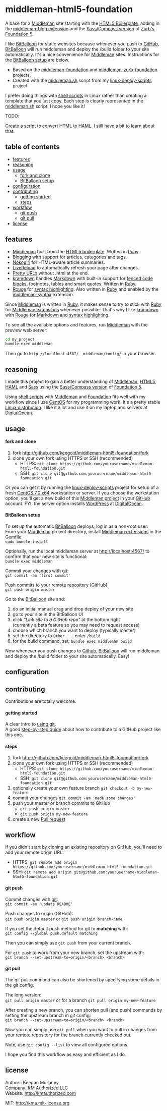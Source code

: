 middleman-html5-foundation
==========================

A base for a [Middleman][mm] site starting with the [HTML5 Boilerplate][html5bp], adding in the [middleman-blog extension][mmb] and the [Sass/Compass version][zfsass] of [Zurb's Foundation 5][zf].

I like [BitBalloon][bb] for static websites because whenever you push to [GitHub][gh], [BitBalloon][bb] will run middleman and deploy the /build folder to your site automatically. It's a nice convenience for [Middleman][mm] sites. Instructions for the [BitBalloon setup](#bitballoon-setup) are below.

- Based on the [middleman-foundation][mmf] and [middleman-zurb-foundation][mzf] projects.
- Created with the [middleman.sh][mmsh] script from my [linux-deploy-scripts][lds] project.

I prefer doing things with [shell scripts][ss] in Linux rather than creating a template that you just copy. Each step is clearly represented in the [middleman.sh][mmsh] script. I hope you like it!

TODO:

Create a script to convert HTML to [HAML][haml]. I still have a bit to learn about that.

## table of contents

- [features](#features)
- [reasoning](#reasoning)
- [usage](#usage)
   - [fork and clone](#fork-and-clone)
   - [BitBalloon setup](#bitballoon-setup)
- [configuration](#configuration)
- [contributing](#contributing)
   - [getting started](#getting-started)
   - [steps](#steps)
- [workflow](#workflow)
   - [git push](#git-push)
   - [git pull](#git-pull)
- [license](#license)

## features

- [Middleman][mm] built from the [HTML5 boilerplate][html5bp]. Written in [Ruby][ruby].
- [Blogging][mmb] with support for articles, categories and tags.
- [Nokogiri][nkg] for HTML-aware article summaries.
- [LiveReload][mmlr] to automatically refresh your page after changes.
- [Pretty URLs][mmpurl] without .html at the end.
- [kramdown][kd] handles [Markdown][md] with built-in support for [fenced code blocks][fcb], footnotes, tables and smart quotes. Written in [Ruby][ruby].
- [Rouge][rg] for [syntax highlighting][sh]. Also written in [Ruby][ruby] and enabled by the [middleman-syntax][mms] extension.

Since [Middleman][mm] is written in [Ruby][ruby], it makes sense to try to stick with [Ruby][ruby] for [Middleman extensions][mme] whenever possible. That's why I like [kramdown][kd] with [Rouge][rg] for [Markdown][md] and [syntax highlighting][sh].

To see all the available options and features, run [Middleman][mm] with the preview web server:

```bash
cd my_project
bundle exec middleman
```

Then go to `http://localhost:4567/__middleman/config/` in your browser.

## reasoning

I made this project to gain a better understanding of [Middleman][mm], [HTML5][html5], [HAML][haml] and [Sass][sass] using the [Sass/Compass version][zfsass] of [Foundation 5][zf].

Using [shell scripts][ss] with [Middleman][mm] and [Foundation][zf] fits well with my workflow since I use [CentOS][centos] for my programming work. It's a pretty stable [Linux distribution][ld]. I like it a lot and use it on my laptop and servers at [DigitalOcean][do].

## usage

#### fork and clone

1. fork http://github.com/keegoid/middleman-html5-foundation/fork
1. clone your own fork using HTTPS or SSH (recommended)
   - HTTPS: `git clone https://github.com/yourusername/middleman-html5-foundation.git`
   -   SSH: `git clone git@github.com:yourusername/middleman-html5-foundation.git`

Or you can get it by running the [linux-deploy-scripts][lds] project for setup of a fresh [CentOS 7.0 x64][centos] workstation or server. If you choose the workstation option, you'll get a new build of this [Middleman project][mmhtml5f] in your [GitHub][gh] account. FYI, the server option installs [WordPress][wp] at [DigitalOcean][do].

#### BitBalloon setup

To set up the automatic [BitBalloon][bb] deploys, log in as a non-root user.  
From your [Middleman][mm] project directory, install [Middleman extensions][mme] in the Gemfile:  
`sudo bundle install`

Optionally, run the local middleman server at [http://localhost:4567/](http://localhost:4567/) to confirm that your new site is functional:  
`bundle exec middleman`

Commit your changes with [git][git]:  
`git commit -am 'first commit'`

Push commits to your remote repository (GitHub):  
`git push origin master`

Go to the [BitBalloon][bb] site and:

   1. do an initial manual drag and drop deploy of your new site
   1. go to your site in the BitBalloon UI
   1. click *"Link site to a GitHub repo"* at the bottom right  
      (currently a beta feature so you may need to request access)
   1. choose which branch you want to deploy (typically master)
   1. set the directory to `Other ...` enter `/build`
   1. for the build command, set: `bundle exec middleman build`

Now whenever you push changes to [Github][gh], [BitBalloon][bb] will run middleman and deploy the /build folder to your site automatically. Easy!

## configuration



## contributing

Contributions are totally welcome.

#### getting started

A clear intro to [using git][learngit].  
A good [step-by-step guide][fork] about how to contribute to a GitHub project like this one.

#### steps

1. fork http://github.com/keegoid/middleman-html5-foundation/fork
1. clone your own fork using HTTPS or SSH (recommended)
   - HTTPS: `git clone https://github.com/yourusername/middleman-html5-foundation.git`
   -   SSH: `git clone git@github.com:yourusername/middleman-html5-foundation.git`
1. optionally create your own feature branch `git checkout -b my-new-feature`
1. commit your changes `git commit -am 'made some changes'`
1. push your master or branch commits to GitHub
   - `git push origin master`
   - `git push origin my-new-feature`
1. create a new [Pull request][pull]

## workflow

If you didn't start by cloning an existing repository on GitHub, you'll need to add your remote origin URL:

   - HTTPS: `git remote add origin https://github.com/yourusername/middleman-html5-foundation.git`
   -   SSH: `git remote add origin git@github.com:yourusername/middleman-html5-foundation.git`

#### git push

Commit changes with [git][git]:  
`git commit -am 'update README'`

Push changes to origin (GitHub):  
`git push origin master` or `git push origin branch-name`

If you set the default push method for git to **matching** with:  
`git config --global push.default matching`

Then you can simply use `git push` from your current branch.

For `git push` to work from your new branch, set the upstream with:  
`git branch --set-upstream-to=origin/<branch> <branch>`

#### git pull

The git pull command can also be shortened by specifying some details in the git config.

The long version:  
`git pull origin master` or for a branch `git pull origin my-new-feature`

After creating a new branch, you can shorten pull (and push) commands by setting the upstream branch in git config:  
`git branch --set-upstream-to=origin/<branch> <branch>`

Now you can simply use `git pull` when you want to pull in changes from your remote repository for the branch currently checked out.

Note, use `git config --list` to view all configured options.

I hope you find this workflow as easy and efficient as I do.

## license

Author : Keegan Mullaney  
Company: KM Authorized LLC  
Website: http://kmauthorized.com

MIT: http://kma.mit-license.org


[lds]:      https://github.com/keegoid/linux-deploy-scripts
[mmsh]:     https://github.com/keegoid/linux-deploy-scripts/blob/master/scripts/middleman.sh
[mmhtml5f]: https://github.com/keegoid/middleman-html5-foundation
[mm]:       https://github.com/middleman/middleman
[mmb]:      https://github.com/middleman/middleman-blog
[mmlr]:     https://github.com/middleman/middleman-livereload
[mms]:      https://github.com/middleman/middleman-syntax
[zf]:       https://github.com/zurb/foundation
[mmf]:      https://github.com/blachniet/middleman-foundation
[mzf]:      https://github.com/axyz/middleman-zurb-foundation
[html5bp]:  https://github.com/h5bp/html5-boilerplate
[haml]:     https://github.com/haml/haml
[sass]:     https://github.com/sass/sass
[nkg]:      https://github.com/sparklemotion/nokogiri
[kd]:       https://github.com/gettalong/kramdown
[rg]:       https://github.com/jneen/rouge
[md]:       http://daringfireball.net/projects/markdown/
[fcb]:      http://kramdown.gettalong.org/syntax.html#fenced-code-blocks
[mmpurl]:   http://middlemanapp.com/basics/pretty-urls/
[mme]:      http://directory.middlemanapp.com/#/extensions/all
[ruby]:     https://www.ruby-lang.org/
[html5]:    http://en.wikipedia.org/wiki/Html5
[zfsass]:   http://foundation.zurb.com/docs/sass.html
[centos]:   http://centos.org/
[ss]:       http://en.wikipedia.org/wiki/Shell_script
[do]:       https://www.digitalocean.com/?refcode=251afd960495 "clicking this affiliate link benefits me at no cost to you"
[bb]:       https://www.bitballoon.com/
[git]:      http://git-scm.com/
[gh]:       https://github.com/
[wp]:       http://wordpress.org/
[ld]:       http://en.wikipedia.org/wiki/Linux_distribution
[sh]:       http://en.wikipedia.org/wiki/Syntax_highlighting
[learngit]: https://www.atlassian.com/git/tutorial/git-basics#!overview
[fork]:     https://help.github.com/articles/fork-a-repo
[pull]:     https://help.github.com/articles/using-pull-requests
